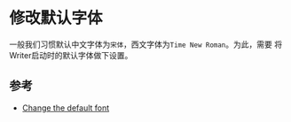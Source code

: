 # 修改默认字体

一般我们习惯默认中文字体为`宋体`，西文字体为`Time New Roman`。为此，需要
将Writer启动时的默认字体做下设置。


## 参考

- [Change the default font](https://ask.libreoffice.org/en/question/8954/change-the-default-font/)